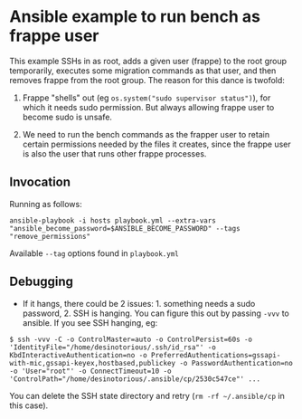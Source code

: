 # Ansible example to run bench as frappe user 

This example SSHs in as root, adds a given user (frappe) to the root group temporarily, executes some migration commands as that user, and then removes frappe from the root group. The reason for this dance is twofold: 

1. Frappe "shells" out (eg `os.system("sudo supervisor status")`), for which it needs sudo permission. But always allowing frappe user to become sudo is unsafe. 

2. We need to run the bench commands as the frapper user to retain certain permissions needed by the files it creates, since the frappe user is also the user that runs other frappe processes. 

## Invocation 

Running as follows: 
```
ansible-playbook -i hosts playbook.yml --extra-vars "ansible_become_password=$ANSIBLE_BECOME_PASSWORD" --tags "remove_permissions" 
```
Available `--tag` options found in `playbook.yml`

## Debugging 

* If it hangs, there could be 2 issues: 1. something needs a sudo password, 2. SSH is hanging. You can figure this out by passing `-vvv` to ansible. If you see SSH hanging, eg: 
```
$ ssh -vvv -C -o ControlMaster=auto -o ControlPersist=60s -o 'IdentityFile="/home/desinotorious/.ssh/id_rsa"' -o KbdInteractiveAuthentication=no -o PreferredAuthentications=gssapi-with-mic,gssapi-keyex,hostbased,publickey -o PasswordAuthentication=no -o 'User="root"' -o ConnectTimeout=10 -o 'ControlPath="/home/desinotorious/.ansible/cp/2530c547ce"' ...
```

You can delete the SSH state directory and retry (`rm -rf ~/.ansible/cp` in this case). 

